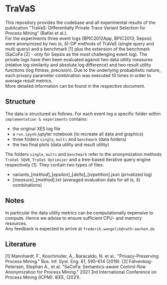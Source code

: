 # TraVaS
This repository provides the codebase and all experimental results of the publication
"TraVaS: Differentially Private Trace Variant Selection for Process Mining" (Rafiei et al.).  
For the experiments three event logs (BPIC2012App, BPIC2013, Sepsis) were anonymized by two
(&epsilon;, &delta;)-DP methods of TraVaS (single query and multi query) and a benchmark [1] plus the extension of the benchmark (SaCoFa [2] - only for Sepsis as the most challenging event log). 
The private logs have then been evaluated against two data utility measures (relative log similarity and absolute log difference) and two result utility functions (log fitness, precision).
Due to the underlying probabilistic nature, each privacy parameter combination was executed 10 times in order to average result metrics.  
More detailed information can be found in the respective document.

## Structure
The data is structured as follows. For each event log a specific folder within `implementation & experiments` contains:
* the original XES log file
* a `run.ipynb` jupyter notebook (to recreate all data and graphics)
* three folders `single`, `multi` and `benchmark` (data folders)
* the two final plots (data utility and result utility)

The folders `single`, `multi` and `benchmark` refer to the anonymization methods `TraVaS SQVR`, `TraVaS Optimizer` and a tree-based iterative query engine respectively [1]. They contain two types of files:
* variants_[*method*]\_[*epsilon*]\_[*delta*]_[*repetition*].json (privatized log)
* [*measure*]_[*method*].txt (averaged evaluation data for all (&epsilon;, &delta;) combinations)

## Notes
In particular the data utility metrics can be computationally expensive to compute. Hence we advise to ensure sufficient CPU- and memory resources.  
Any feedback is expected to arrive at `frederik.wangelik@rwth-aachen.de`

## Literature

[1] Mannhardt, F., Koschmider, A., Baracaldo, N. et al.: "Privacy-Preserving Process Mining." Bus. Inf. Syst. Eng. 61, 595–614 (2019).
[2] Fahrenkog-Petersen, Stephan A., et al. "SaCoFa: Semantics-aware Control-flow Anonymization for Process Mining." 2021 3rd International Conference on Process Mining (ICPM). IEEE, (2021).